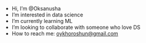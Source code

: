 -  Hi, I’m @Oksanusha
-  I’m interested in data science
-  I’m currently learning ML
-  I’m looking to collaborate with someone who love DS
- How to reach me: oykhoroshun@gmail.com

<!---
Oksanusha/Oksanusha is a ✨ special ✨ repository because its `README.md` (this file) appears on your GitHub profile.
You can click the Preview link to take a look at your changes.
--->
